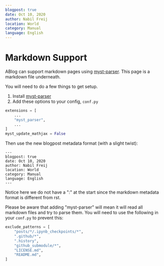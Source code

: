 ```yaml
---
blogpost: true
date: Oct 10, 2020
author: Nabil Freij
location: World
category: Manual
language: English
---
```


# Markdown Support

ABlog can support markdown pages using [myst-parser](https://pypi.org/project/myst-parser/).
This page is a markdown file underneath.

You will need to do a few things to get setup.

1. Install [myst-parser](https://pypi.org/project/myst-parser/)
2. Add these options to your config, ``conf.py``

```python
extensions = [
    ...
    "myst_parser",
    ...
]
myst_update_mathjax = False
```

Then use the new blogpost metadata format (with a slight twist):

```
---
blogpost: true
date: Oct 10, 2020
author: Nabil Freij
location: World
category: Manual
language: English
---
```

Notice here we do not have a ":" at the start since the markdown metadata format is different from rst.

Please be aware that adding "myst-parser" will mean it will read all markdown files and try to parse them.
You will need to use the following in your ``conf.py`` to prevent this:

```python
exclude_patterns = [
    "posts/*/.ipynb_checkpoints/*",
    ".github/*",
    ".history",
    "github_submodule/*",
    "LICENSE.md",
    "README.md",
]
```
